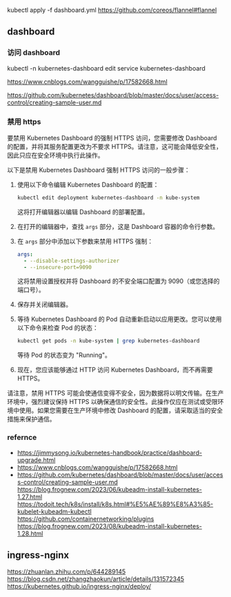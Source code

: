 kubectl apply -f dashboard.yml
https://github.com/coreos/flannel#flannel

## dashboard

### 访问 dashboard

kubectl -n kubernetes-dashboard edit service kubernetes-dashboard

https://www.cnblogs.com/wangguishe/p/17582668.html

https://github.com/kubernetes/dashboard/blob/master/docs/user/access-control/creating-sample-user.md

### 禁用 https

要禁用 Kubernetes Dashboard 的强制 HTTPS 访问，您需要修改 Dashboard 的配置，并将其服务配置更改为不要求 HTTPS。请注意，这可能会降低安全性，因此只应在安全环境中执行此操作。

以下是禁用 Kubernetes Dashboard 强制 HTTPS 访问的一般步骤：

1. 使用以下命令编辑 Kubernetes Dashboard 的配置：

   ```bash
   kubectl edit deployment kubernetes-dashboard -n kube-system
   ```

   这将打开编辑器以编辑 Dashboard 的部署配置。

2. 在打开的编辑器中，查找 `args` 部分，这是 Dashboard 容器的命令行参数。

3. 在 `args` 部分中添加以下参数来禁用 HTTPS 强制：

   ```yaml
   args:
     - --disable-settings-authorizer
     - --insecure-port=9090
   ```

   这将禁用设置授权并将 Dashboard 的不安全端口配置为 9090（或您选择的端口号）。

4. 保存并关闭编辑器。

5. 等待 Kubernetes Dashboard 的 Pod 自动重新启动以应用更改。您可以使用以下命令来检查 Pod 的状态：

   ```bash
   kubectl get pods -n kube-system | grep kubernetes-dashboard
   ```

   等待 Pod 的状态变为 "Running"。

6. 现在，您应该能够通过 HTTP 访问 Kubernetes Dashboard，而不再需要 HTTPS。

请注意，禁用 HTTPS 可能会使通信变得不安全，因为数据将以明文传输。在生产环境中，强烈建议保持 HTTPS 以确保通信的安全性。此操作仅应在测试或受限环境中使用。如果您需要在生产环境中修改 Dashboard 的配置，请采取适当的安全措施来保护通信。


### refernce

- https://jimmysong.io/kubernetes-handbook/practice/dashboard-upgrade.html
- https://www.cnblogs.com/wangguishe/p/17582668.html
- https://github.com/kubernetes/dashboard/blob/master/docs/user/access-control/creating-sample-user.md
https://blog.frognew.com/2023/06/kubeadm-install-kubernetes-1.27.html
https://todoit.tech/k8s/install/k8s.html#%E5%AE%89%E8%A3%85-kubelet-kubeadm-kubectl
https://github.com/containernetworking/plugins
https://blog.frognew.com/2023/08/kubeadm-install-kubernetes-1.28.html

## ingress-nginx

https://zhuanlan.zhihu.com/p/644289145
https://blog.csdn.net/zhangzhaokun/article/details/131572345
https://kubernetes.github.io/ingress-nginx/deploy/
